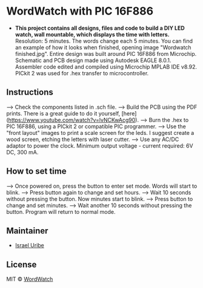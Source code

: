# WordWatch with PIC 16F886
- **This project contains all designs, files and code to build a DIY LED watch, wall mountable, which displays the time with letters.**
Resolution: 5 minutes. The words change each 5 minutes.
You can find an example of how it looks when finished, opening image "Wordwatch finished.jpg".
Entire design was built around PIC 16F886 from Microchip.
Schematic and PCB design made using Autodesk EAGLE 8.0.1.
Assembler code edited and compiled using Microchip MPLAB IDE v8.92.
PICkit 2 was used for .hex transfer to microcontroller.

## Instructions
--> Check the components listed in .sch file.
--> Build the PCB using the PDF prints. There is a great guide to do it yourself, [here] (https://www.youtube.com/watch?v=lvNCKwAcg90).
--> Burn the .hex to PIC 16F886, using a PICkit 2 or compatible PIC programmer.
--> Use the "front layout" images to print a scale screen for the leds. I suggest create a wood screen, etching the letters with laser cutter.
--> Use any AC/DC adaptor to power the clock. Minimum output voltage - current required: 6V DC, 300 mA.

## How to set time
--> Once powered on, press the button to enter set mode. Words will start to blink.
--> Press button again to change and set hours.
--> Wait 10 seconds without pressing the button. Now minutes start to blink.
--> Press button to change and set minutes.
--> Wait another 10 seconds without pressing the button. Program will return to normal mode.

## Maintainer
- [Israel Uribe](https://github.com/MrIsrael)

## License
MIT © [WordWatch](https://github.com/MrIsrael/PIC-wordwatch)

